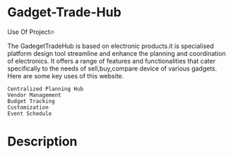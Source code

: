
# Gadget-Trade-Hub
Use Of Project🔥

The GadegetTradeHub is based on electronic products.it is specialised platform design tool streamline and enhance the planning and coordination of electronics. It offers a range of features and functionalities that cater specifically to the needs of sell,buy,compare device of various gadgets. Here are some key uses of this website.

    Centralized Planning Hub
    Vendor Management
    Budget Tracking
    Customization
    Event Schedule
# Description 
